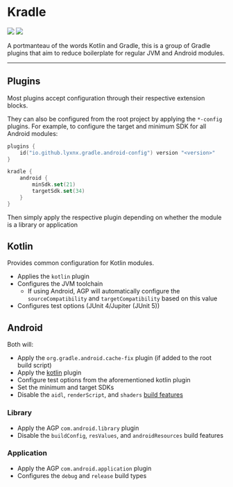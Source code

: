 # Kradle

[![][Maven Central img]][Maven Central]
[![][license img]][license]

A portmanteau of the words Kotlin and Gradle, this is a group of Gradle plugins that aim to reduce boilerplate for
regular JVM and Android modules.

---

## Plugins

Most plugins accept configuration through their respective extension blocks.

They can also be configured from the root project by applying the `*-config` plugins.
For example, to configure the target and minimum SDK for all Android modules:

```kotlin
plugins {
    id("io.github.lyxnx.gradle.android-config") version "<version>"
}

kradle {
    android {
        minSdk.set(21)
        targetSdk.set(34)
    }
}
```

Then simply apply the respective plugin depending on whether the module is a library or application

## Kotlin

Provides common configuration for Kotlin modules.

- Applies the `kotlin` plugin
- Configures the JVM toolchain
    - If using Android, AGP will automatically configure the `sourceCompatibility` and `targetCompatibility` based on
      this value
- Configures test options (JUnit 4/Jupiter (JUnit 5))

## Android

Both will:

- Apply the `org.gradle.android.cache-fix` plugin (if added to the root build script)
- Apply the [kotlin](#kotlin) plugin
- Configure test options from the aforementioned kotlin plugin
- Set the minimum and target SDKs
- Disable the `aidl`, `renderScript`, and `shaders`
  [build features](https://developer.android.com/reference/tools/gradle-api/8.1/com/android/build/api/dsl/BuildFeatures)

### Library

- Apply the AGP `com.android.library` plugin
- Disable the `buildConfig`, `resValues`, and `androidResources` build features

### Application

- Apply the AGP `com.android.application` plugin
- Configures the `debug` and `release` build types

[license]:LICENCE

[license img]:https://img.shields.io/badge/License-Apache_2.0-green.svg?style=flat-square

[Maven Central]:https://maven-badges.herokuapp.com/maven-central/io.github.lyxnx.gradle/plugin-common

[Maven Central img]:https://maven-badges.herokuapp.com/maven-central/io.github.lyxnx.gradle/plugin-common/badge.svg?style=flat-square&color=blue
